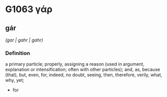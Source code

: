 # G1063 γάρ

## gár

_(gar | gahr | gahr)_

### Definition

a primary particle; properly, assigning a reason (used in argument, explanation or intensification; often with other particles); and, as, because (that), but, even, for, indeed, no doubt, seeing, then, therefore, verily, what, why, yet; 

- for
